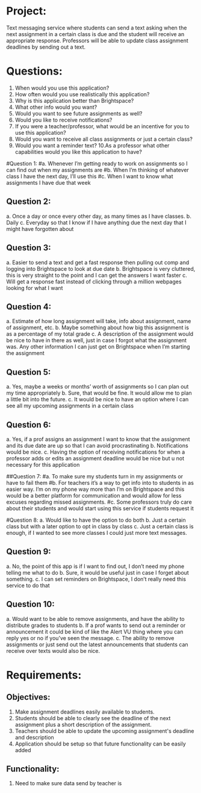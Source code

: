 # Project:   
Text messaging service where students can send a text asking when the next assignment in 
a certain class is due and the student will receive an appropriate response. Professors 
will be able to update class assignment deadlines by sending out a text. 

# Questions:
1.	When would you use this application?
2.	How often would you use realistically this application?
3.	Why is this application better than Brightspace?
4.	What other info would you want?
5.	Would you want to see future assignments as well?
6.	Would you like to receive notifications?
7.	If you were a teacher/professor, what would be an incentive for you to use this application?
8.	Would you want to receive all class assignments or just a certain class? 
9.	Would you want a reminder text?
10.As a professor what other capabilities would you like this application to have? 


#Question 1:
#a.	Whenever I’m getting ready to work on assignments so I can find out when my assignments are
#b.	When I’m thinking of whatever class I have the next day, I’ll use this
#c.	When I want to know what assignments I have due that week 

## Question 2:
a.	Once a day or once every other day, as many times as I have classes. 
b.	Daily
c.	Everyday so that I know if I have anything due the next day that I might have forgotten about

## Question 3:
a.	Easier to send a text and get a fast response then pulling out comp and logging into Brightspace to look at due date
b.	Brightspace is very cluttered, this is very straight to the point and I can get the answers I want faster
c.	Will get a response fast instead of clicking through a million webpages looking for what I want

## Question 4:
a.	Estimate of how long assignment will take, info about assignment, name of assignment, etc.
b.	Maybe something about how big this assignment is as a percentage of my total grade
c.	A description of the assignment would be nice to have in there as well, just in case I forgot what the assignment was. Any other information I can just get on Brightspace when I’m starting the assignment

## Question 5:
a.	Yes, maybe a weeks or months’ worth of assignments so I can plan out my time appropriately
b.	Sure, that would be fine. It would allow me to plan a little bit into the future. 
c.	It would be nice to have an option where I can see all my upcoming assignments in a certain class 

## Question 6:
a.	Yes, if a prof assigns an assignment I want to know that the assignment and its due date are up so that I can avoid procrastinating
b.	Notifications would be nice. 
c.	Having the option of receiving notifications for when a professor adds or edits an assignment deadline would be nice but u not necessary for this application

##Question 7:
#a.	To make sure my students turn in my assignments or have to fail them
#b.	For teachers it’s a way to get info into to students in as easier way. I’m on my phone way more than I’m on Brightspace and this would be a better platform for communication and would allow for less excuses regarding missed assignments. 
#c.	Some professors truly do care about their students and would start using this service if students request it

#Question 8:
a.	Would like to have the option to do both 
b.	Just a certain class but with a later option to opt in class by class 
c.	Just a certain class is enough, if I wanted to see more classes I could just more text messages. 

## Question 9:
a.	No, the point of this app is if I want to find out, I don’t need my phone telling me what to do
b.	Sure, it would be useful just in case I forget about something. 
c.	I can set reminders on Brightspace, I don’t really need this service to do that

## Question 10:
a.	Would want to be able to remove assignments, and have the ability to distribute grades to students 
b.	If a prof wants to send out a reminder or announcement it could be kind of like the Alert VU thing where you can reply yes or no if you’ve seen the message. 
c.	The ability to remove assignments or just send out the latest announcements that students can receive over texts would also be nice.


# Requirements:


## Objectives:
1. Make assignment deadlines easily available to students.
2. Students should be able to clearly see the deadline of the next assignment plus a short description of the assignment.
3. Teachers should be able to update the upcoming assignment's deadline and description
4. Application should be setup so that future functionality can be easily added

## Functionality:
1. Need to make sure data send by teacher is 